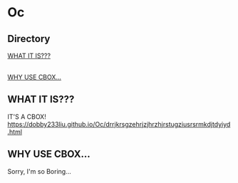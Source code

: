 # Oc
## Directory
[WHAT IT IS???](#whatitis)
<Br></Br>




[WHY USE CBOX...](#whyusecbox)
## WHAT IT IS???
IT'S A CBOX! https://dobby233liu.github.io/Oc/drrjkrsgzehrjzjhrzhjrstugziusrsrmkdjtdyiyd.html
## WHY USE CBOX...
Sorry, I'm so Boring...
